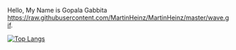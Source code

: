  Hello, My Name is Gopala Gabbita https://raw.githubusercontent.com/MartinHeinz/MartinHeinz/master/wave.gif.


 [![Top Langs](https://github-readme-stats.vercel.app/api/top-langs/?username=gopalagabbita&layout=compact)](https://github.com/gopalagabbita)
 

